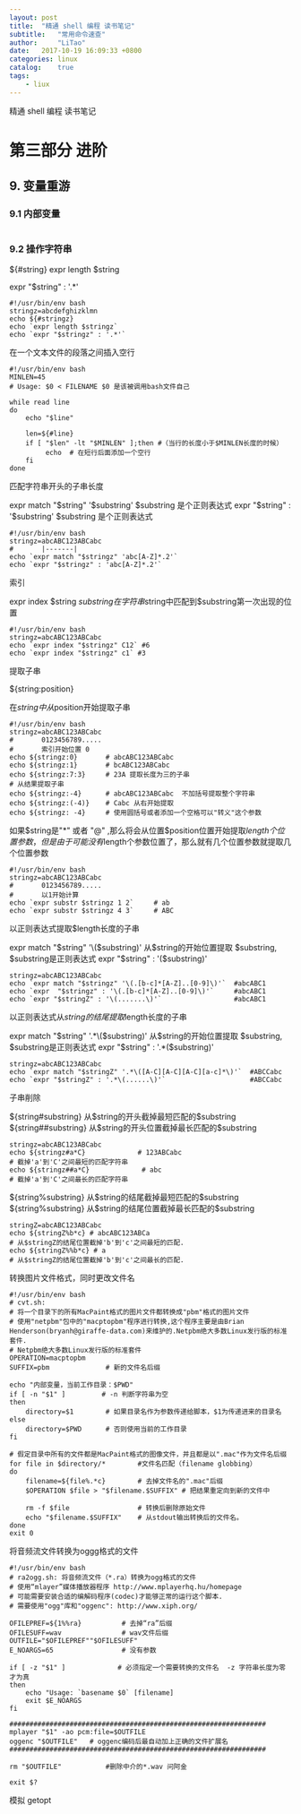 ```yaml
---
layout: post
title:  "精通 shell 编程 读书笔记"
subtitle:   "常用命令速查"
author:     "LiTao"
date:   2017-10-19 16:09:33 +0800
categories: linux
catalog:    true
tags:
    - liux
---
```


精通 shell 编程 读书笔记

# 第三部分 进阶

## 9. 变量重游

### 9.1 内部变量

```
```

### 9.2 操作字符串

${#string}
expr length $string

expr "$string" : '.*'

```
#!/usr/bin/env bash
stringz=abcdefghizklmn
echo ${#stringz}
echo `expr length $stringz`
echo `expr "$stringz" : '.*'`
```

在一个文本文件的段落之间插入空行
```
#!/usr/bin/env bash
MINLEN=45
# Usage: $0 < FILENAME $0 是该被调用bash文件自己

while read line
do
    echo "$line"

    len=${#line}
    if [ "$len" -lt "$MINLEN" ];then #（当行的长度小于$MINLEN长度的时候）
         echo  # 在短行后面添加一个空行
    fi
done
```

匹配字符串开头的子串长度

expr match "$string" '$substring'
    $substring 是个正则表达式
expr "$string" : '$substring'
    $substring 是个正则表达式
```
#!/usr/bin/env bash
stringz=abcABC123ABCabc
#       |-------|
echo `expr match "$stringz" 'abc[A-Z]*.2'`
echo `expr "$stringz" : 'abc[A-Z]*.2'`
```

索引

expr index $string $substring
在字符串$string中匹配到$substring第一次出现的位置
```
#!/usr/bin/env bash
stringz=abcABC123ABCabc
echo `expr index "$stringz" C12` #6
echo `expr index "$stringz" c1` #3
```


提取子串

${string:position}

在$string中从$position开始提取子串
```
#!/usr/bin/env bash
stringz=abcABC123ABCabc
#       0123456789.....
#       索引开始位置 0
echo ${stringz:0}       # abcABC123ABCabc
echo ${stringz:1}       # bcABC123ABCabc
echo ${stringz:7:3}     # 23A 提取长度为三的子串
# 从结果提取子串
echo ${stringz:-4}      # abcABC123ABCabc  不加括号提取整个字符串
echo ${stringz:(-4)}    # Cabc 从右开始提取
echo ${stringz: -4}     # 使用圆括号或者添加一个空格可以"转义"这个参数
```

如果$string是"*" 或者 "@" ,那么将会从位置$position位置开始提取$length个位置参数，但是由于可能没有$length个参数位置了，那么就有几个位置参数就提取几个位置参数
```
#!/usr/bin/env bash
stringz=abcABC123ABCabc
#       0123456789.....
#       以1开始计算
echo `expr substr $stringz 1 2`     # ab
echo `expr substr $stringz 4 3`     # ABC
```

以正则表达式提取$length长度的子串

expr match "$string" '\($substring)\'
从$string的开始位置提取 $substring, $substring是正则表达式
expr "$string" : '\($substring)\'

```
stringz=abcABC123ABCabc
echo `expr match "$stringz" '\(.[b-c]*[A-Z]..[0-9]\)'`  #abcABC1
echo `expr  "$stringz" : '\(.[b-c]*[A-Z]..[0-9]\)'`     #abcABC1
echo `expr "$stringZ" : '\(.......\)'`                  #abcABC1

```

以正则表达式从$string的结尾提取$length长度的子串

expr match "$string" '.*\($substring)\'
从$string的开始位置提取 $substring, $substring是正则表达式
expr "$string" : '.*\($substring)\'

```
stringz=abcABC123ABCabc
echo `expr match "$stringZ" '.*\([A-C][A-C][A-C][a-c]*\)'`  #ABCCabc
echo `expr "$stringZ" : '.*\(......\)'`                     #ABCCabc
```

子串削除

${string#substring}
从$string的开头截掉最短匹配的$substring
${string##substring}
从$string的开头位置截掉最长匹配的$substring
```
stringz=abcABC123ABCabc
echo ${stringz#a*C}             # 123ABCabc
# 截掉'a'到'C'之间最短的匹配字符串
echo ${stringz##a*C}             # abc
# 截掉'a'到'C'之间最长的匹配字符串

```

${string%substring}
从$string的结尾截掉最短匹配的$substring
${string%substring}
从$string的结尾位置截掉最长匹配的$substring
```
stringZ=abcABC123ABCabc
echo ${stringZ%b*c} # abcABC123ABCa
# 从$stringZ的结尾位置截掉'b'到'c'之间最短的匹配.
echo ${stringZ%%b*c} # a
# 从$stringZ的结尾位置截掉'b'到'c'之间最长的匹配.
```

转换图片文件格式，同时更改文件名
```
#!/usr/bin/env bash
# cvt.sh:
# 将一个目录下的所有MacPaint格式的图片文件都转换成"pbm"格式的图片文件
# 使用"netpbm"包中的"macptopbm"程序进行转换,这个程序主要是由Brian Henderson(bryanh@giraffe-data.com)来维护的.Netpbm绝大多数Linux发行版的标准套件.
# Netpbm绝大多数Linux发行版的标准套件
OPERATION=macptopbm
SUFFIX=pbm              # 新的文件名后缀

echo "内部变量，当前工作目录：$PWD"
if [ -n "$1" ]         # -n 判断字符串为空
then
    directory=$1        # 如果目录名作为参数传递给脚本，$1为传递进来的目录名
else
    directory=$PWD      # 否则使用当前的工作目录
fi

# 假定目录中所有的文件都是MacPaint格式的图像文件，并且都是以".mac"作为文件名后缀
for file in $directory/*        #文件名匹配（filename globbing）
do
    filename=${file%.*c}        # 去掉文件名的".mac"后缀
    $OPERATION $file > "$filename.$SUFFIX" # 把结果重定向到新的文件中

    rm -f $file                 # 转换后删除原始文件
    echo "$filename.$SUFFIX"    # 从stdout输出转换后的文件名。
done
exit 0
```

将音频流文件转换为oggg格式的文件
```
#!/usr/bin/env bash
# ra2ogg.sh: 将音频流文件（*.ra）转换为ogg格式的文件
# 使用“mlayer”媒体播放器程序 http://www.mplayerhq.hu/homepage
# 可能需要安装合适的编解码程序(codec)才能够正常的运行这个脚本.
# 需要使用"ogg"库和"oggenc": http://www.xiph.org/

OFILEPREF=${1%%ra}          # 去掉“ra”后缀
OFILESUFF=wav               # wav文件后缀
OUTFILE="$OFILEPREF""$OFILESUFF"
E_NOARGS=65                 # 没有参数

if [ -z "$1" ]             # 必须指定一个需要转换的文件名  -z 字符串长度为零才为真
then
    echo "Usage: `basename $0` [filename]
    exit $E_NOARGS
fi

################################################################
mplayer "$1" -ao pcm:file=$OUTFILE
oggenc "$OUTFILE"   # oggenc编码后最自动加上正确的文件扩展名
################################################################

rm "$OUTFILE"           #删除中介的*.wav 问阿金

exit $?
```

模拟 getopt















